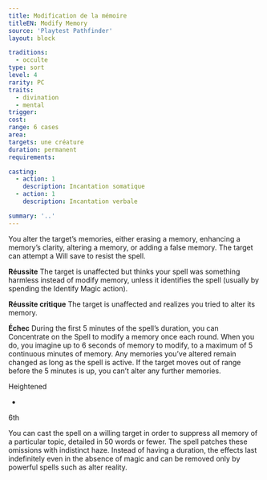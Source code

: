 ```yaml
---
title: Modification de la mémoire
titleEN: Modify Memory
source: 'Playtest Pathfinder'
layout: block

traditions:
  - occulte
type: sort
level: 4
rarity: PC
traits:
  - divination
  - mental
trigger: 
cost: 
range: 6 cases
area: 
targets: une créature
duration: permanent
requirements: 

casting:
  - action: 1
    description: Incantation somatique
  - action: 1
    description: Incantation verbale

summary: '..'
---
```

You alter the target’s memories, either erasing a memory, enhancing a memory’s clarity, altering a memory, or adding a false memory. The target can attempt a Will save to resist the spell.

**Réussite** The target is unaffected but thinks your spell was something harmless instead of modify memory, unless it identifies the spell (usually by spending the Identify Magic action).

**Réussite critique** The target is unaffected and realizes you tried to alter its memory.

**Échec** During the first 5 minutes of the spell’s duration, you can Concentrate on the Spell to modify a memory once each round. When you do, you imagine up to 6 seconds of memory to modify, to a maximum of 5 continuous minutes of memory. Any memories you’ve altered remain changed as long as the spell is active. If the target moves out of range before the 5 minutes is up, you can’t alter any further memories.

Heightened

-

6th

You can cast the spell on a willing target in order to suppress all memory of a particular topic, detailed in 50 words or fewer. The spell patches these omissions with indistinct haze. Instead of having a duration, the effects last indefinitely even in the absence of magic and can be removed only by powerful spells such as alter reality.
